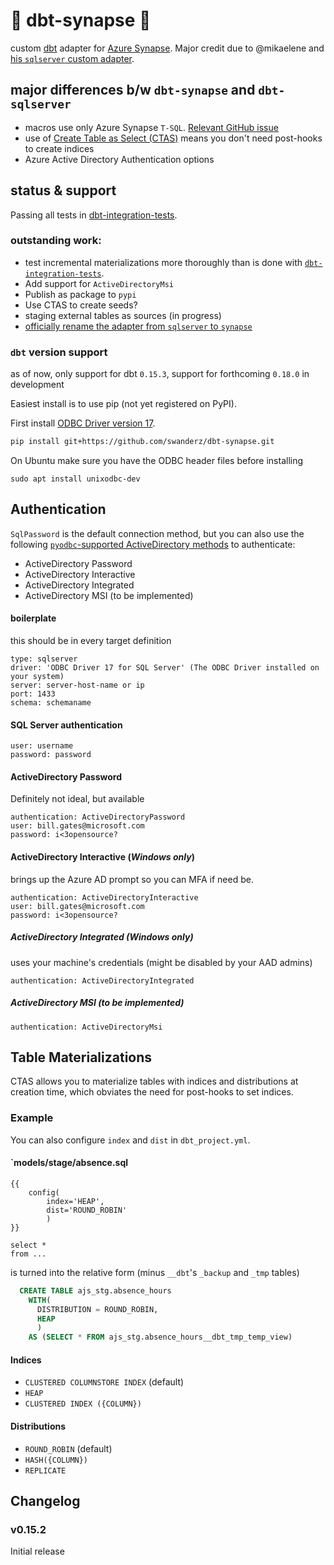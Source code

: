 # :construction: dbt-synapse :construction:

custom [dbt](https://www.getdbt.com) adapter for [Azure Synapse](https://azure.microsoft.com/en-us/services/synapse-analytics/). Major credit due to @mikaelene and [his `sqlserver` custom adapter](https://github.com/mikaelene/dbt-sqlserver).

## major differences b/w `dbt-synapse` and `dbt-sqlserver`
- macros use only Azure Synapse `T-SQL`. [Relevant GitHub issue](https://github.com/MicrosoftDocs/azure-docs/issues/55713)
- use of [Create Table as Select (CTAS)](https://docs.microsoft.com/en-us/sql/t-sql/statements/create-table-as-select-azure-sql-data-warehouse?view=aps-pdw-2016-au7) means you don't need post-hooks to create indices
- Azure Active Directory Authentication options


## status & support

Passing all tests in [dbt-integration-tests](https://github.com/fishtown-analytics/dbt-integration-tests/). 

### outstanding work:
- test incremental materializations more thoroughly than is done with [`dbt-integration-tests`](https://github.com/fishtown-analytics/dbt-integration-tests/).
- Add support for `ActiveDirectoryMsi`
- Publish as package to `pypi`
- Use CTAS to create seeds?
- staging external tables as sources (in progress)
- [officially rename the adapter from `sqlserver` to `synapse`](https://github.com/swanderz/dbt-synapse/pull/6)

### `dbt` version support
as of now, only support for dbt `0.15.3`, support for forthcoming `0.18.0` in development

Easiest install is to use pip (not yet registered on PyPI).

First install [ODBC Driver version 17](https://www.microsoft.com/en-us/download/details.aspx?id=56567).

```bash
pip install git+https://github.com/swanderz/dbt-synapse.git
```

On Ubuntu make sure you have the ODBC header files before installing

```
sudo apt install unixodbc-dev
```

## Authentication
`SqlPassword` is the default connection method, but you can also use the following [`pyodbc`-supported ActiveDirectory methods](https://docs.microsoft.com/en-us/sql/connect/odbc/using-azure-active-directory?view=sql-server-ver15#new-andor-modified-dsn-and-connection-string-keywords)  to authenticate:
- ActiveDirectory Password
- ActiveDirectory Interactive
- ActiveDirectory Integrated
- ActiveDirectory MSI (to be implemented)
#### boilerplate
this should be in every target definition
```
type: sqlserver
driver: 'ODBC Driver 17 for SQL Server' (The ODBC Driver installed on your system)
server: server-host-name or ip
port: 1433
schema: schemaname
```
#### SQL Server authentication 
```
user: username
password: password
```
#### ActiveDirectory Password 
Definitely not ideal, but available
```
authentication: ActiveDirectoryPassword
user: bill.gates@microsoft.com
password: i<3opensource?
```
#### ActiveDirectory Interactive (*Windows only*)
brings up the Azure AD prompt so you can MFA if need be.
```
authentication: ActiveDirectoryInteractive
user: bill.gates@microsoft.com
password: i<3opensource?
```
##### ActiveDirectory Integrated (*Windows only*)
uses your machine's credentials (might be disabled by your AAD admins)
```
authentication: ActiveDirectoryIntegrated
```
##### ActiveDirectory MSI (*to be implemented*)
```
authentication: ActiveDirectoryMsi
```

## Table Materializations
CTAS allows you to materialize tables with indices and distributions at creation time, which obviates the need for post-hooks to set indices.

### Example
You can also configure `index` and `dist` in `dbt_project.yml`.
#### `models/stage/absence.sql
```
{{
    config(
        index='HEAP',
        dist='ROUND_ROBIN'
        )
}}

select *
from ...
```

is turned into the relative form (minus `__dbt`'s `_backup` and `_tmp` tables)

```SQL
  CREATE TABLE ajs_stg.absence_hours
    WITH(
      DISTRIBUTION = ROUND_ROBIN,
      HEAP
      )
    AS (SELECT * FROM ajs_stg.absence_hours__dbt_tmp_temp_view)
```
#### Indices
- `CLUSTERED COLUMNSTORE INDEX` (default)
- `HEAP`
- `CLUSTERED INDEX ({COLUMN})`
  
#### Distributions
- `ROUND_ROBIN` (default)
- `HASH({COLUMN})`
- `REPLICATE`


## Changelog

### v0.15.2
Initial release